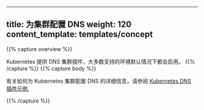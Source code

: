 <!--
---
title: Configure DNS for a Cluster
weight: 120
content_template: templates/concept
---
-->
---
title: 为集群配置 DNS
weight: 120
content_template: templates/concept
---

{{% capture overview %}}
<!--
Kubernetes offers a DNS cluster addon, which most of the supported environments enable by default.
-->
Kubernetes 提供 DNS 集群插件，大多数支持的环境默认情况下都会启用。
{{% /capture %}}
{{% capture body %}}
<!--
For more information on how to configure DNS for a Kubernetes cluster, see the [Kubernetes DNS sample plugin.](https://github.com/kubernetes/kubernetes/tree/release-1.5/examples/cluster-dns)
-->
有关如何为 Kubernetes 集群配置 DNS 的详细信息，请参阅 [Kubernetes DNS 插件示例.](https://github.com/kubernetes/kubernetes/tree/release-1.5/examples/cluster-dns)

{{% /capture %}}
